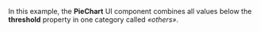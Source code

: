 In&nbsp;this example, the **PieChart** UI component combines all values below the **threshold** property in&nbsp;one category called _&laquo;others&raquo;_.